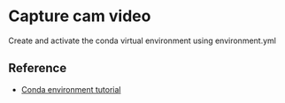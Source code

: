 # Capture cam video

Create and activate the conda virtual environment using environment.yml

## Reference

- [Conda environment tutorial](http://www.naren.me/2017-02-28-Using-Anaconda-for-creating-virtual-environment/)